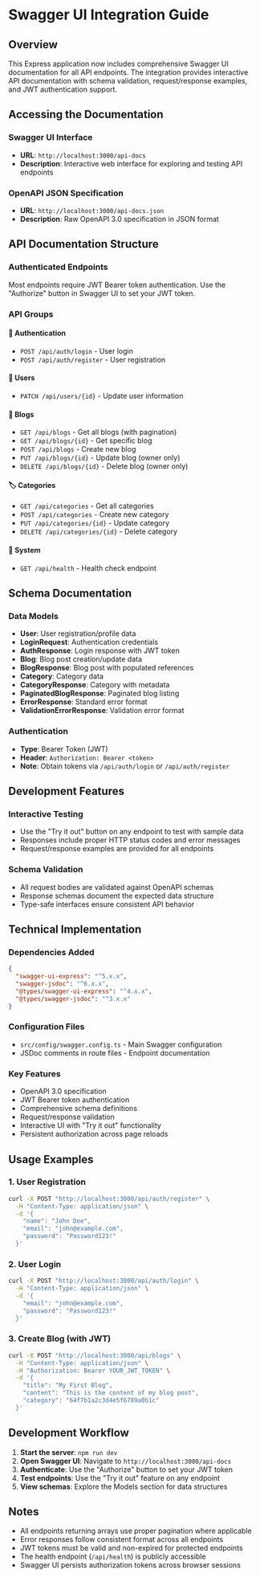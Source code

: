 # Swagger UI Integration Guide

## Overview

This Express application now includes comprehensive Swagger UI documentation for all API endpoints. The integration provides interactive API documentation with schema validation, request/response examples, and JWT authentication support.

## Accessing the Documentation

### Swagger UI Interface
- **URL**: `http://localhost:3000/api-docs`
- **Description**: Interactive web interface for exploring and testing API endpoints

### OpenAPI JSON Specification
- **URL**: `http://localhost:3000/api-docs.json`
- **Description**: Raw OpenAPI 3.0 specification in JSON format

## API Documentation Structure

### Authenticated Endpoints
Most endpoints require JWT Bearer token authentication. Use the "Authorize" button in Swagger UI to set your JWT token.

### API Groups

#### 🔐 Authentication
- `POST /api/auth/login` - User login
- `POST /api/auth/register` - User registration

#### 👤 Users
- `PATCH /api/users/{id}` - Update user information

#### 📝 Blogs
- `GET /api/blogs` - Get all blogs (with pagination)
- `GET /api/blogs/{id}` - Get specific blog
- `POST /api/blogs` - Create new blog
- `PUT /api/blogs/{id}` - Update blog (owner only)
- `DELETE /api/blogs/{id}` - Delete blog (owner only)

#### 🏷️ Categories
- `GET /api/categories` - Get all categories
- `POST /api/categories` - Create new category
- `PUT /api/categories/{id}` - Update category
- `DELETE /api/categories/{id}` - Delete category

#### 🏥 System
- `GET /api/health` - Health check endpoint

## Schema Documentation

### Data Models
- **User**: User registration/profile data
- **LoginRequest**: Authentication credentials
- **AuthResponse**: Login response with JWT token
- **Blog**: Blog post creation/update data
- **BlogResponse**: Blog post with populated references
- **Category**: Category data
- **CategoryResponse**: Category with metadata
- **PaginatedBlogResponse**: Paginated blog listing
- **ErrorResponse**: Standard error format
- **ValidationErrorResponse**: Validation error format

### Authentication
- **Type**: Bearer Token (JWT)
- **Header**: `Authorization: Bearer <token>`
- **Note**: Obtain tokens via `/api/auth/login` or `/api/auth/register`

## Development Features

### Interactive Testing
- Use the "Try it out" button on any endpoint to test with sample data
- Responses include proper HTTP status codes and error messages
- Request/response examples are provided for all endpoints

### Schema Validation
- All request bodies are validated against OpenAPI schemas
- Response schemas document the expected data structure
- Type-safe interfaces ensure consistent API behavior

## Technical Implementation

### Dependencies Added
```json
{
  "swagger-ui-express": "^5.x.x",
  "swagger-jsdoc": "^6.x.x",
  "@types/swagger-ui-express": "^4.x.x",
  "@types/swagger-jsdoc": "^3.x.x"
}
```

### Configuration Files
- `src/config/swagger.config.ts` - Main Swagger configuration
- JSDoc comments in route files - Endpoint documentation

### Key Features
- OpenAPI 3.0 specification
- JWT Bearer token authentication
- Comprehensive schema definitions
- Request/response validation
- Interactive UI with "Try it out" functionality
- Persistent authorization across page reloads

## Usage Examples

### 1. User Registration
```bash
curl -X POST "http://localhost:3000/api/auth/register" \
  -H "Content-Type: application/json" \
  -d '{
    "name": "John Doe",
    "email": "john@example.com",
    "password": "Password123!"
  }'
```

### 2. User Login
```bash
curl -X POST "http://localhost:3000/api/auth/login" \
  -H "Content-Type: application/json" \
  -d '{
    "email": "john@example.com",
    "password": "Password123!"
  }'
```

### 3. Create Blog (with JWT)
```bash
curl -X POST "http://localhost:3000/api/blogs" \
  -H "Content-Type: application/json" \
  -H "Authorization: Bearer YOUR_JWT_TOKEN" \
  -d '{
    "title": "My First Blog",
    "content": "This is the content of my blog post",
    "category": "64f7b1a2c3d4e5f6789a0b1c"
  }'
```

## Development Workflow

1. **Start the server**: `npm run dev`
2. **Open Swagger UI**: Navigate to `http://localhost:3000/api-docs`
3. **Authenticate**: Use the "Authorize" button to set your JWT token
4. **Test endpoints**: Use the "Try it out" feature on any endpoint
5. **View schemas**: Explore the Models section for data structures

## Notes

- All endpoints returning arrays use proper pagination where applicable
- Error responses follow consistent format across all endpoints
- JWT tokens must be valid and non-expired for protected endpoints
- The health endpoint (`/api/health`) is publicly accessible
- Swagger UI persists authorization tokens across browser sessions